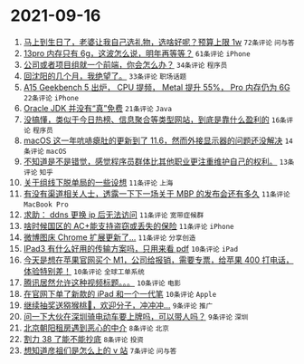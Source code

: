 # 2021-09-16

1. [马上到生日了，老婆让我自己选礼物，选啥好呢？预算上限 1w](https://www.v2ex.com/t/802188) `72条评论` `问与答`
1. [13pro 内存只有 6g，这波怎么说，明年再等等？](https://www.v2ex.com/t/802169) `61条评论` `iPhone`
1. [公司或者项目组就一个前端，你会怎么办？](https://www.v2ex.com/t/802206) `34条评论` `程序员`
1. [回沈阳的几个月，我绝望了。](https://www.v2ex.com/t/802248) `33条评论` `职场话题`
1. [A15 Geekbench 5 出炉， CPU 提频， Metal 提升 55%， Pro 内存仍为 6G](https://www.v2ex.com/t/802173) `22条评论` `iPhone`
1. [Oracle JDK 并没有“真”免费](https://www.v2ex.com/t/802200) `21条评论` `Java`
1. [没搞懂，类似于今日热榜、信息聚合等类型网站，到底是靠什么盈利的](https://www.v2ex.com/t/802194) `16条评论` `程序员`
1. [macOS 这一年吭哧瘪肚的更新到了 11.6，然而外接显示器的问题还没解决](https://www.v2ex.com/t/802234) `14条评论` `macOS`
1. [不知道是不是错觉，感觉程序员群体比其他职业更注重维护自己的权利。](https://www.v2ex.com/t/802260) `13条评论` `知乎`
1. [关于组线下脱单局的一些设想](https://www.v2ex.com/t/802249) `11条评论` `上海`
1. [有没有渠道相关人士，透露一下下一场关于 MBP 的发布会还有多久](https://www.v2ex.com/t/802210) `11条评论` `MacBook Pro`
1. [求助： ddns 更换 ip 后无法访问](https://www.v2ex.com/t/802207) `11条评论` `宽带症候群`
1. [啥时候国区的 AC+能支持盗窃或丢失的保险](https://www.v2ex.com/t/802197) `11条评论` `iPhone`
1. [微博图床 Chrome 扩展更新了...](https://www.v2ex.com/t/802187) `11条评论` `分享创造`
1. [IPad3 有什么好用的传输方案吗，只用来看 pdf](https://www.v2ex.com/t/802240) `10条评论` `iPad`
1. [今天是想在苹果官网买个 M1，公司给报销，需要专票，给苹果 400 打电话，体验特别差！](https://www.v2ex.com/t/802229) `10条评论` `全球工单系统`
1. [腾讯居然允许这种视频标题。。。](https://www.v2ex.com/t/802220) `10条评论` `电影`
1. [在官网下单了新款的 iPad 和一个一代笔](https://www.v2ex.com/t/802180) `10条评论` `Apple`
1. [继续抽奖送猕猴桃🥝，欢迎分子，冲冲冲...](https://www.v2ex.com/t/802233) `9条评论` `推广`
1. [问一下大伙在深圳骑电动车要上牌吗，可以带人吗？](https://www.v2ex.com/t/802186) `9条评论` `深圳`
1. [北京朝阳租房遇到恶心的中介](https://www.v2ex.com/t/802231) `8条评论` `北京`
1. [割力 38 了能不能抄底](https://www.v2ex.com/t/802221) `8条评论` `投资`
1. [想知道彦祖们是怎么上的 v 站](https://www.v2ex.com/t/802184) `7条评论` `问与答`
